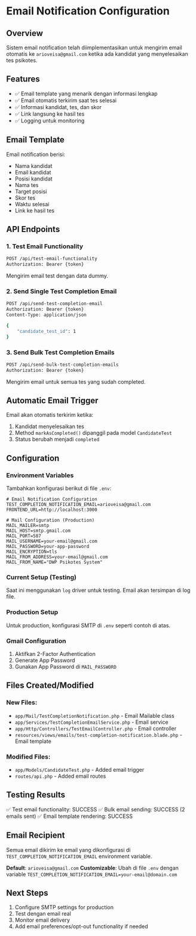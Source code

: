 # Email Notification Configuration

## Overview
Sistem email notification telah diimplementasikan untuk mengirim email otomatis ke `arioveisa@gmail.com` ketika ada kandidat yang menyelesaikan tes psikotes.

## Features
- ✅ Email template yang menarik dengan informasi lengkap
- ✅ Email otomatis terkirim saat tes selesai
- ✅ Informasi kandidat, tes, dan skor
- ✅ Link langsung ke hasil tes
- ✅ Logging untuk monitoring

## Email Template
Email notification berisi:
- Nama kandidat
- Email kandidat
- Posisi kandidat
- Nama tes
- Target posisi
- Skor tes
- Waktu selesai
- Link ke hasil tes

## API Endpoints

### 1. Test Email Functionality
```bash
POST /api/test-email-functionality
Authorization: Bearer {token}
```
Mengirim email test dengan data dummy.

### 2. Send Single Test Completion Email
```bash
POST /api/send-test-completion-email
Authorization: Bearer {token}
Content-Type: application/json

{
    "candidate_test_id": 1
}
```

### 3. Send Bulk Test Completion Emails
```bash
POST /api/send-bulk-test-completion-emails
Authorization: Bearer {token}
```
Mengirim email untuk semua tes yang sudah completed.

## Automatic Email Trigger
Email akan otomatis terkirim ketika:
1. Kandidat menyelesaikan tes
2. Method `markAsCompleted()` dipanggil pada model `CandidateTest`
3. Status berubah menjadi `completed`

## Configuration

### Environment Variables
Tambahkan konfigurasi berikut di file `.env`:

```env
# Email Notification Configuration
TEST_COMPLETION_NOTIFICATION_EMAIL=arioveisa@gmail.com
FRONTEND_URL=http://localhost:3000

# Mail Configuration (Production)
MAIL_MAILER=smtp
MAIL_HOST=smtp.gmail.com
MAIL_PORT=587
MAIL_USERNAME=your-email@gmail.com
MAIL_PASSWORD=your-app-password
MAIL_ENCRYPTION=tls
MAIL_FROM_ADDRESS=your-email@gmail.com
MAIL_FROM_NAME="DWP Psikotes System"
```

### Current Setup (Testing)
Saat ini menggunakan `log` driver untuk testing. Email akan tersimpan di log file.

### Production Setup
Untuk production, konfigurasi SMTP di `.env` seperti contoh di atas.

### Gmail Configuration
1. Aktifkan 2-Factor Authentication
2. Generate App Password
3. Gunakan App Password di `MAIL_PASSWORD`

## Files Created/Modified

### New Files:
- `app/Mail/TestCompletionNotification.php` - Email Mailable class
- `app/Services/TestCompletionEmailService.php` - Email service
- `app/Http/Controllers/TestEmailController.php` - Email controller
- `resources/views/emails/test-completion-notification.blade.php` - Email template

### Modified Files:
- `app/Models/CandidateTest.php` - Added email trigger
- `routes/api.php` - Added email routes

## Testing Results
✅ Test email functionality: SUCCESS
✅ Bulk email sending: SUCCESS (2 emails sent)
✅ Email template rendering: SUCCESS

## Email Recipient
Semua email dikirim ke email yang dikonfigurasi di `TEST_COMPLETION_NOTIFICATION_EMAIL` environment variable.

**Default**: `arioveisa@gmail.com`
**Customizable**: Ubah di file `.env` dengan variable `TEST_COMPLETION_NOTIFICATION_EMAIL=your-email@domain.com`

## Next Steps
1. Configure SMTP settings for production
2. Test dengan email real
3. Monitor email delivery
4. Add email preferences/opt-out functionality if needed
